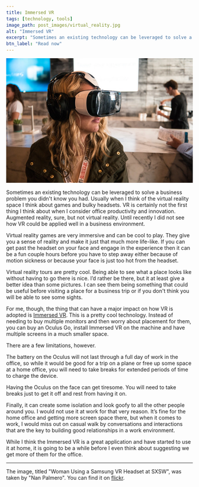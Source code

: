 ```yaml
---
title: Immersed VR
tags: [technology, tools]
image_path: post_images/virtual_reality.jpg
alt: "Immersed VR"
excerpt: "Sometimes an existing technology can be leveraged to solve a business problem you didn't know you had."
btn_label: "Read now"
---
```

![flower][image]

Sometimes an existing technology can be leveraged to solve a business problem you didn't know you had. Usually when I think of the virtual reality space I think about games and bulky headsets. VR is certainly not the first thing I think about when I consider office productivity and innovation. Augmented reality, sure, but not virtual reality. Until recently I did not see how VR could be applied well in a business environment.

Virtual reality games are very immersive and can be cool to play. They give you a sense of reality and make it just that much more life-like. If you can get past the headset on your face and engage in the experience then it can be a fun couple hours before you have to step away either because of motion sickness or because your face is just too hot from the headset.

Virtual reality tours are pretty cool. Being able to see what a place looks like without having to go there is nice. I’d rather be there, but it at least give a better idea than some pictures. I can see them being something that could be useful before visiting a place for a business trip or if you don't think you will be able to see some sights.

For me, though, the thing that can have a major impact on how VR is adopted is [Immersed VR][immersed_vr]. This is a pretty cool technology. Instead of needing to buy multiple monitors and then worry about placement for them, you can buy an Oculus Go, install Immersed VR on the machine and have multiple screens in a much smaller space.

There are a few limitations, however.

The battery on the Oculus will not last through a full day of work in the office, so while it would  be good for a trip on a plane or free up some space at a home office, you will need to take breaks for extended periods of time to charge the device.

Having the Oculus on the face can get tiresome. You will need to take breaks just to get it off and rest from having it on.

Finally, it can create some isolation and look goofy to all the other people around you. I would not use it at work for that very reason. It’s fine for the home office and getting more screen space there, but when it comes to work, I would miss out on casual walk by conversations and interactions that are the key to building good relationships in a work environment.

While I think the Immersed VR is a great application and have started to use it at home, it is going to be a while before I even think about suggesting we get more of them for the office.

---
The image, titled "Woman Using a Samsung VR Headset at SXSW", was taken by "Nan Palmero". You can find it on [flickr][flickr].

[image]: /images/post_images/virtual_reality.jpg
[flickr]: https://www.flickr.com/photos/nanpalmero/16237219524/
[immersed_vr]: https://immersedvr.com/